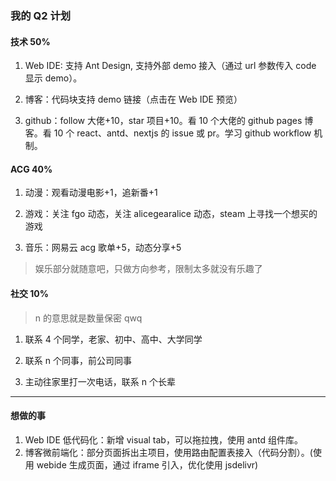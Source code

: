 ### 我的 Q2 计划

#### 技术 50%

1. Web IDE: 支持 Ant Design, 支持外部 demo 接入（通过 url 参数传入 code 显示 demo）。

2. 博客：代码块支持 demo 链接（点击在 Web IDE 预览）

3. github：follow 大佬+10，star 项目+10。看 10 个大佬的 github pages 博客。看 10 个 react、antd、nextjs 的 issue 或 pr。学习 github workflow 机制。

#### ACG 40%

1. 动漫：观看动漫电影+1，追新番+1

2. 游戏：关注 fgo 动态，关注 alicegearalice 动态，steam 上寻找一个想买的游戏

3. 音乐：网易云 acg 歌单+5，动态分享+5

> 娱乐部分就随意吧，只做方向参考，限制太多就没有乐趣了

#### 社交 10%

> n 的意思就是数量保密 qwq

1. 联系 4 个同学，老家、初中、高中、大学同学

2. 联系 n 个同事，前公司同事

3. 主动往家里打一次电话，联系 n 个长辈

---

#### 想做的事

1. Web IDE 低代码化：新增 visual tab，可以拖拉拽，使用 antd 组件库。
2. 博客微前端化：部分页面拆出主项目，使用路由配置表接入（代码分割）。(使用 webide 生成页面，通过 iframe 引入，优化使用 jsdelivr)
